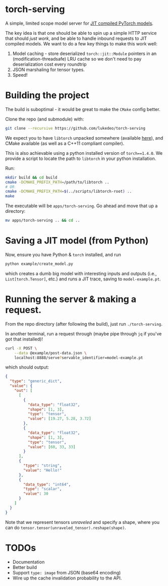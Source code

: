 # torch-serving

A simple, limited scope model server for [JIT compiled PyTorch models](https://pytorch.org/docs/stable/jit.html).

The key idea is that one should be able to spin up a simple HTTP service that should *just work*, and be able to handle inbound requests to JIT compiled models. We want to do a few key things to make this work well:

1. Model caching - store deserialized `torch::jit::Module` pointers in an (modification-threadsafe) LRU cache so we don't need to pay deserialization cost every roundtrip
2. JSON marshaling for tensor types.
3. Speed!

# Building the project

The build is suboptimal - it would be great to make the `CMake` config better. 

Clone the repo (and submodule) with:

```bash
git clone --recursive https://github.com/lukedeo/torch-serving
```

We expect you to have `libtorch` unpacked somewhere (available [here](https://download.pytorch.org/libtorch/nightly/cpu/libtorch-macos-latest.zip)), and CMake available (as well as a C++11 compliant compiler).

This is also achievable using a python installed version of `torch==1.4.0`. We provide a script to locate the path to `libtorch` in your python installation.

Run:

```bash
mkdir build && cd build
cmake -DCMAKE_PREFIX_PATH=/path/to/libtorch ..
# OR
cmake -DCMAKE_PREFIX_PATH=$(../scripts/libtorch-root) ..
make
```

The executable will be `apps/torch-serving`. Go ahead and move that up a directory:

```bash
mv apps/torch-serving .. && cd ..
```

# Saving a JIT model (from Python)

Now, ensure you have Python & `torch` installed, and run


```bash
python example/create_model.py
```

which creates a dumb big model with interesting inputs and outputs (i.e., `List[torch.Tensor]`, etc.) and runs a JIT trace, saving to `model-example.pt`.


# Running the server & making a request.

From the repo directory (after following the build), just run `./torch-serving`.

In another terminal, run a request through (maybe pipe through `jq` if you've got that installed)!

```bash
curl -X POST \
    --data @example/post-data.json \
    localhost:8888/serve?servable_identifier=model-example.pt
```

which should output:

```json
{
  "type": "generic_dict",
  "value": {
    "out": [
      [
        {
          "data_type": "float32",
          "shape": [1, 3],
          "type": "tensor",
          "value": [19.27, 5.28, 3.72]
        },
        {
          "data_type": "float32",
          "shape": [1, 3],
          "type": "tensor",
          "value": [60, 33, 33]
        }
      ],
      {
        "type": "string",
        "value": "Hello!"
      },
      {
        "data_type": "int64",
        "type": "scalar",
        "value": 30
      }
    ]
  }
}
```

Note that we represent tensors *unraveled* and specify a shape, where you can do `tensor.tensor(unraveled_tensor).reshape(shape)`.


# TODOs

* Documentation
* Better build
* Support `type: image`  from JSON (base64 encoding)
* Wire up the cache invalidation probability to the API.
